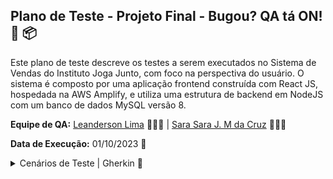 ## Plano de Teste - Projeto Final - Bugou? QA tá ON! 📅 📦

Este plano de teste descreve os testes a serem executados no Sistema de Vendas do Instituto Joga Junto, com foco na perspectiva do usuário. O sistema é composto por uma aplicação frontend construída com React JS, hospedada na AWS Amplify, e utiliza uma estrutura de backend em NodeJS com um banco de dados MySQL versão 8.

**Equipe de QA:** [Leanderson Lima](https://www.linkedin.com/in/leanderson-dias-de-lima/) 👨🏾‍💻 | [Sara Sara J. M da Cruz](https://www.linkedin.com/in/sara-j-m-da-cruz-08ba19282/) 👩🏾‍💻

**Data de Execução:** 01/10/2023 📅


<details>
<summary> Cenários de Teste | Gherkin 🌟</summary>

# ID: ZBH-0001 - Login 

Funcionalidade: Login com cadastro por Google ou Facebook

Cenário: Tentativa de cadastro

Objetivo: o objetivo é que seja possível o cadastro

1. Dado que o usuário está na tela de cadastro
2. Quando o usuário clica em "ou cadastre-se com" e escolhe a opção de cadastro com Google ou Facebook
3. Então o sistema deve apresentar resultados

Resultado: Ao clicar em "ou cadastre-se com" através da alternativa que a plataforma fornece, de cadastrar com o Google ou com o Facebook, porém, não se obtém resultado	Deveria ser possível cadastrar-se com essas duas alternativas.



# ID: ZBH-0002 - Texto 

Funcionalidade: Experiência visual do usuário

Cenário: Layout do site

Objetivo: Garantir que haja apenas um texto de registro visível.

1. Dado que o usuário está na página de registro
2. Quando o usuário visualiza o texto de registro
3. Então deve haver apenas um texto de registro visível

Resultado: Ao entrar no site é possível reparar um erro, onde visualizamos que há duas formas de novo cadastramento. Deve haver apenas apenas um texto de registro.

# ID: ZBH-0003 - Login incorreto

Funcionalidade: Tratamento de tentativa de login com erro

Cenário: Tentativa de login com erro de e-mail

Objetivo: Permitir o login mesmo que não haja cadastro com o e-mail.

1. Dado que o usuário está na tela de login
2. Quando o usuário tenta efetuar o login com um e-mail que não existe na plataforma
3. Então o sistema deve informar que o e-mail não está cadastrado

Resultado: Ao tentar criar o login, entrando na alternativa de registro, o site informa que já existe usuário com o email apresentado. O site não deve permitir o login sem que haja cadastro com o e-mail.

# ID: ZBH-0004 - Permissão de acesso

Funcionalidade: Restrição de acesso à plataforma

Cenário: Acesso após várias tentativas de login

Objetivo: Permitir o acesso somente após um cadastro bem-sucedido.

1. Dado que o usuário está na tela de login
2. Quando o usuário tenta fazer o login várias vezes com credenciais incorretas
3. Então o sistema não deve permitir o acesso à plataforma

Resultado: Ao apresentar o mesmo login várias vezes, consegue-se abrir a plataforma. O sistema só deve permitir o acesso somente após um cadastro bem-sucedido.

# ID: ZBH-0005 - Preço

Funcionalidade: Exibição de preço de produto

Cenário: Exibição de preço ao clicar em "Preço"

Objetivo: Mostrar o preço do produto cadastrado.

1. Dado que o usuário está logado na plataforma
2. Quando o usuário rola a página para baixo e clica em "Preço"
3. Então o sistema deve exibir apenas o preço do produto cadastrado

Resultado: Ao entrar na plataforma, rola a página para baixo e clica em "Preço". Deveria aparecer somente o preço do produto cadastrado, mas estão aparecendo vários outros preços.

# ID: ZBH-0006 - Imagem no cadastro do Produto

Funcionalidade: Exibição da imagem de produto cadastrado

Cenário: Exibição da imagem ao cadastrar o produto

Objetivo: Garantir que a imagem seja a do produto cadastrado.

1. Dado que o usuário está cadastrando um produto
2. Quando o usuário confere se a imagem está correta 
3. Então o sistema deve permitir a conclusão do cadastro do produto

Resultado: Ao cadastrar o produto a imagem se sobrepôe às informações. A imagem deve permanecer no mesmo lugar e o site deve permitir que o usuário conclua o cadastro do produto.

# ID: ZBH-0007 - Campo de Pesquisa

Funcionalidade: Pesquisa de produtos

Cenário: Utilizar o campo de pesquisa para buscar um produto

Objetivo: Garantir que o produto pesquisado seja exibido em uma página específica

1. Dado que o usuário está na plataforma
2. Quando o usuário clica no ícone de pesquisa e digita o nome do produto
3. Então o sistema deve gerar o resultado correspondente ao produto pesquisado

Resultado: Ao clicar no ícone de pesquisa e digitar o nome do produto, não gera nenhum resultado. Deveria aparecer o produto pesquisado em uma página específica.

# ID: ZBH-0008 - Leitura do Site

Funcionalidade: Exibição do site de forma correta

Cenário: Exibição de palavras e textos de modo a facilitar a interação do usuário

Objetivo: Mostrar todas as palavras e textos corretamente

1. Dado que o usuário está acessando o site através de um celular
2. Quando o usuário entra com o login
3. Então o sistema deve exibir todas as palavras corretamente

Resultado: Com o celular iPhone, que tem o sistema iOS, ao entrar com o login é possível identificar diversas palavras incompletas na plataforma. O site deve mostrar todas as palavras corretamente no sistema operacional iOS.

# ID: ZBH-0009 - Informações de perfil

Funcionalidade: Exibição de informações que estão no perfil do usuário

Cenário: Clicar no ícone "perfil" do site

Objetivo: Permitir o acesso e a possível edição das informações de perfil

1. Dado que o usuário está cadastrado 
2. Quando o usuário entra com o login e clica no ícone "perfil" na barra superior da página
3. Então o sistema deve exibir as informações de perfil e possibilitar editá-las
   
Resultado: Com o celular iPhone, que tem o sistema iOS, ao fazer o login e clicar no ícone "perfil" que aparece na barra superior da página deveria aparecer as informações do perfil, para possibilitar o acesso e a alteração das informações, porém tais informações não aparecem.

# ID: ZBH-0010 - Registro de produto

Funcionalidade: Registro de um novo produto

Cenário: Usuário cadastrando um produto novo

Objetivo: Permitir o registro do produto com sucesso

1. Dado que o usuário está cadastrando o produto usando um celular 
2. Quando o usuário entra com o login e clica no ícone "Adicionar" e coloca as informações
3. Então o sistema deve permitir o registro do produto na plataforma

Resultado: Com o celular com sistema operacional iOS, ao entrar com o login e clicar no ícone "Adicionar" e inserir as informações. Deveria ser possível registrar o produto na plataforma com sucesso. Porém o site não segue com o cadastro.

# ID: ZBH-0011 - Contato

Funcionalidade: Botão de contato com suporte

Cenário: Tentativa de contato com suporte

Objetivo: Direcionar para um chat onde seja possível a comunicação com a central de atendimento ou suporte técnico

1. Dado que o usuário está logado na plataforma
2. Quando o usuário clica no ícone "contato" na barra superior da página
3. Então o sistema deve direcionar para a central de atendimento
   
Resultado: Ao tentar entrar em contato, clicando no ícone "contato" na barra superior da página, o site nos direciona para um GitHub que não corresponde à area onde obterá ajuda. O sistema deve direcionar para um chat onde seja possível a comunicação com o time responsável em auxiliar o usuário.


# ID: ZBH-0012 - Filtragem de Produtos

Funcionalidade: Filtragem de produtos de acordo com a categoria

Cenário: Tentativa de visualizar cada produto com sua respectiva categoria

Objetivo: Apresentar os produtos de acordo com suas categorias para aprimorar a interação do usuário com os itens cadastrados.

1. Dado que o usuário está logado na plataforma.
2. Quando o usuário clica nos ícones correspondentes às categorias "Roupas", "Calçados" e "Acessórios".
3. Então o sistema deve exibir os produtos de acordo com a categoria solicitada.

Resultado: A parte correspondente à categoria "Roupas" está correta. No entanto, nas categorias "Calçados" e "Acessórios", os produtos cadastrados correspondentes não são exibidos.

# ID: ZBH-0013 - Verificação de informação

Funcionalidade: Mostrar as informações do produto cadastrado 
Cenário: Na intenção de saber todas as informações fornecidas do produto

Objetivo: Mostrar todas as informações do produto que forem postas na hora do cadastro do produto 

1. Dado que o usuário está logado na plataforma.
2. Quando o usuário busca pela informação fornecidas.
3. Então o sistema deve exibir as informações correspondentes ao produto.
   
Resultado: A informação de frete não aparece na apresentação do produto.

</details>


